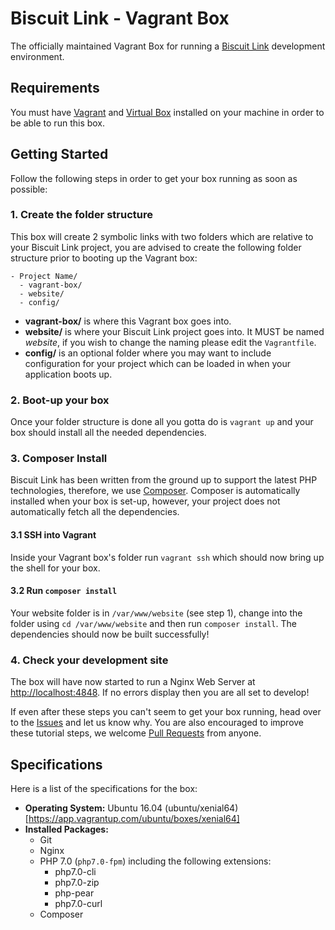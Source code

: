 # Biscuit Link - Vagrant Box

The officially maintained Vagrant Box for running a [Biscuit Link](https://biscuit.link) development environment.

## Requirements

You must have [Vagrant](https://www.vagrantup.com/intro/index.html) and [Virtual Box](https://www.virtualbox.org/wiki/Downloads) installed on your machine in order to be able to run this box.

## Getting Started

Follow the following steps in order to get your box running as soon as possible:

### 1. Create the folder structure

This box will create 2 symbolic links with two folders which are relative to your Biscuit Link project, you are advised to create the following folder structure prior to booting up the Vagrant box:

```text
- Project Name/
  - vagrant-box/
  - website/
  - config/
```

* **vagrant-box/** is where this Vagrant box goes into.
* **website/** is where your Biscuit Link project goes into. It MUST be named *website*, if you wish to change the naming please edit the `Vagrantfile`.
* **config/** is an optional folder where you may want to include configuration for your project which can be loaded in when your application boots up.

### 2. Boot-up your box

Once your folder structure is done all you gotta do is `vagrant up` and your box should install all the needed dependencies.

### 3. Composer Install

Biscuit Link has been written from the ground up to support the latest PHP technologies, therefore, we use [Composer](https://getcomposer.org/). Composer is automatically installed when your box is set-up, however, your project does not automatically fetch all the dependencies.

#### 3.1 SSH into Vagrant

Inside your Vagrant box's folder run `vagrant ssh` which should now bring up the shell for your box.

#### 3.2 Run `composer install`

Your website folder is in `/var/www/website` (see step 1), change into the folder using `cd /var/www/website` and then run `composer install`. The dependencies should now be built successfully!

### 4. Check your development site

The box will have now started to run a Nginx Web Server at [http://localhost:4848](http://localhost:4848). If no errors display then you are all set to develop!

If even after these steps you can't seem to get your box running, head over to the [Issues](https://github.com/biscuit-link/vagrant-box/issues) and let us know why. You are also encouraged to improve these tutorial steps, we welcome [Pull Requests](https://github.com/biscuit-link/vagrant-box/pulls) from anyone.

## Specifications

Here is a list of the specifications for the box:

* **Operating System:** Ubuntu 16.04 (ubuntu/xenial64)[https://app.vagrantup.com/ubuntu/boxes/xenial64]
* **Installed Packages:**
    * Git
    * Nginx
    * PHP 7.0 (`php7.0-fpm`) including the following extensions:
        * php7.0-cli
        * php7.0-zip
        * php-pear
        * php7.0-curl
    * Composer